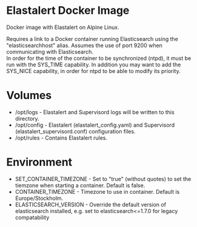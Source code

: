 # Elastalert Docker Image
Docker image with Elastalert on Alpine Linux.

Requires a link to a Docker container running Elasticsearch using the "elasticsearchhost" alias.
Assumes the use of port 9200 when communicating with Elasticsearch.<br/>
In order for the time of the container to be synchronized (ntpd), it must be run with the SYS_TIME capability.
In addition you may want to add the SYS_NICE capability, in order for ntpd to be able to modify its priority.

# Volumes
- /opt/logs       - Elastalert and Supervisord logs will be written to this directory.
- /opt/config     - Elastalert (elastalert_config.yaml) and Supervisord (elastalert_supervisord.conf) configuration files.
- /opt/rules      - Contains Elastalert rules.<br/>

# Environment
- SET_CONTAINER_TIMEZONE - Set to "true" (without quotes) to set the tiemzone when starting a container. Default is false.
- CONTAINER_TIMEZONE - Timezone to use in container. Default is Europe/Stockholm.
- ELASTICSEARCH_VERSION - Override the default version of elasticsearch installed, e.g. set to elasticsearch<=1.7.0 for legacy compatability
